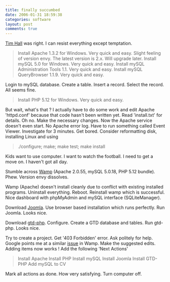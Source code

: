 ```yaml
---
title: finally succumbed
date: 2006-01-31 18:59:38
categories: software
layout: post
comments: true
---
```

[Tim Hall](http://oracle-base.blogspot.com/) was right. I can resist
everything except temptation.

> Install Apache 1.3.2 for Windows. Very quick and easy. Slight feeling
> of version envy. The latest version is 2.x. Will upgrade later.
> Install mySQL 5.0 for Windows. Very quick and easy. Install mySQL
> Administration Tools 1.1. Very quick and easy. Install mySQL
> QueryBrowser 1.1.9. Very quick and easy.

Login to mySQL database. Create a table. Insert a record. Select the
record. All seems fine.

> Install PHP 5.12 for Windows. Very quick and easy.

But wait, what's that ? I actually have to do some work and edit Apache
'httpd.conf' because that code hasn't been written yet. Read
'install.txt' for details. Oh no. Make the necessary changes. Now the
Apache service doesn't even start. No Apache error log. Have to run
something called Event Viewer. Investigate for 3 minutes. Get bored.
Consider reformatting disk, installing Linux and using

> ./configure; make; make test; make install

Kids want to use computer. I want to watch the football. I need to get a
move on. I haven't got all day.

Stumble across [Wamp](http://www.wampserver.com/en/) (Apache 2.0.55,
mySQL 5.0.18, PHP 5.12 bundle). Phew. Version envy dissolves.

Wamp (Apache) doesn't install cleanly due to conflict with existing
installed programs. Uninstall everything. Reboot. Reinstall wamp which
is successful. Nice dashboard with phpMyAdmin and mySQL interface
(SQLiteManager).

Download [Joomla](http://www.joomla.org/). Use browser based
installation which runs perfectly. Run Joomla. Looks nice.

Download [gtd-php](http://gtd-php.sourceforge.net/). Configure. Create a
GTD database and tables. Run gtd-php. Looks nice.

Try to create a project. Get '403 Forbidden' error. Ask politely for
help. Google points me at a similar
[issue](http://www.wampserver.com/phorum/read.php?f=2&i=3874&t=3874) in
Wamp. Make the suggested edits. Adding items now works ! Add the
following 'Next Actions'

> Install Apache Install PHP Install mySQL Install Joomla Install
> GTD-PHP Add mySQL to CV

Mark all actions as done. How very satisfying. Turn computer off.
